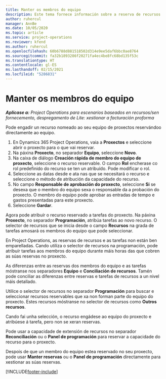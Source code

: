```yaml
---
title: Manter os membros do equipo
description: Este tema fornece información sobre a reserva de recursos nomeados para equipos de proxectos e atribuírlles tarefas.
author: ruhercul
manager: AnnBe
ms.date: 10/05/2020
ms.topic: article
ms.service: project-operations
ms.reviewer: kfend
ms.author: ruhercul
ms.openlocfilehash: 60b6788d881518502d314e9ee5daf6bbc0ae8764
ms.sourcegitcommit: fa32b1893286f20271fa4ec4be8fc68bd135f53c
ms.translationtype: HT
ms.contentlocale: gl-ES
ms.lasthandoff: 02/15/2021
ms.locfileid: "5286831"
---
```

# <a name="maintain-team-members"></a>Manter os membros do equipo

_**Aplícase a:** Project Operations para escenarios baseados en recursos/sen fornecemento, despregamento de Lite: xestionar a facturación proforma_

Pode engadir un recurso nomeado ao seu equipo de proxectos reservándoo directamente ao equipo.

1. En Dynamics 365 Project Operations, vaia a **Proxectos** e seleccione abrir o proxecto para o que vai reservar.
2. Na páxina **Proxecto**, no separador **Equipo**, seleccione **Novo**. 
3. Na caixa de diálogo **Creación rápida de membro do equipo de proxecto**, seleccione o recurso reservable. O campo **Rol** encherase co rol predefinido do recurso se ten un atribuído. Pode modificar o rol. 
4. Seleccione as datas desde e ata nas que se necesitará o recurso e seleccione o método de atribución da capacidade do recurso. 
5. No campo **Responsable de aprobación do proxecto**, seleccione **Si** se desexa que o membro do equipo sexa o responsable da a probación do proxecto. O membro do equipo pode aprobar as entradas de tempo e gastos presentadas para este proxecto. 
6. Seleccione **Gardar**.

Agora pode atribuír o recurso reservado a tarefas do proxecto. Na páxina **Proxecto**, no separador **Programación**, atribúa tarefas ao novo recurso. O selector de recursos que se inicia desde o campo **Recursos** na grada de tarefas amosará os membros do equipo que pode seleccionar.


En Project Operations, as reservas de recursos e as tarefas non están ben emparelladas. Cando utiliza o selector de recursos na programación, pode atribuír tarefas aos membros do equipo durante máis horas das que cobren as súas reservas no proxecto.

As diferenzas entre as reservas dos membros do equipo e as tarefas móstranse nos separadores **Equipo** e **Conciliación de recursos**. Tamén pode conciliar as diferenzas entre reservas e tarefas de recursos a un nivel máis detallado.

Utilice o selector de recursos no separador **Programación** para buscar e seleccionar recursos reservables que xa non forman parte do equipo do proxecto. Estes recursos móstranse no selector de recursos como **Outros recursos**.

Cando fai unha selección, o recurso engádese ao equipo do proxecto e atribúese á tarefa, pero non se xeran reservas.

Pode usar a capacidade de extensión de recursos no separador **Reconciliación** ou o **Panel de programación** para reservar a capacidade do recurso para o proxecto.

Despois de que un membro do equipo estea reservado no seu proxecto, pode usar **Manter reservas** ou o **Panel de programación** directamente para xestionar as súas reservas.


[!INCLUDE[footer-include](../includes/footer-banner.md)]